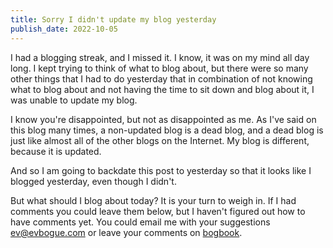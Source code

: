 ```yaml
---
title: Sorry I didn't update my blog yesterday
publish_date: 2022-10-05
---
```


I had a blogging streak, and I missed it. I know, it was on my mind all day long. I kept trying to think of what to blog about, but there were so many other things that I had to do yesterday that in combination of not knowing what to blog about and not having the time to sit down and blog about it, I was unable to update my blog.

I know you're disappointed, but not as disappointed as me. As I've said on this blog many times, a non-updated blog is a dead blog, and a dead blog is just like almost all of the other blogs on the Internet. My blog is different, because it is updated.

And so I am going to backdate this post to yesterday so that it looks like I blogged yesterday, even though I didn't.

But what should I blog about today? It is your turn to weigh in. If I had comments you could leave them below, but I haven't figured out how to have comments yet. You could email me with your suggestions [ev@evbogue.com](mailto:ev@evbogue.com) or leave your comments on [bogbook](https://denobook.com/).
